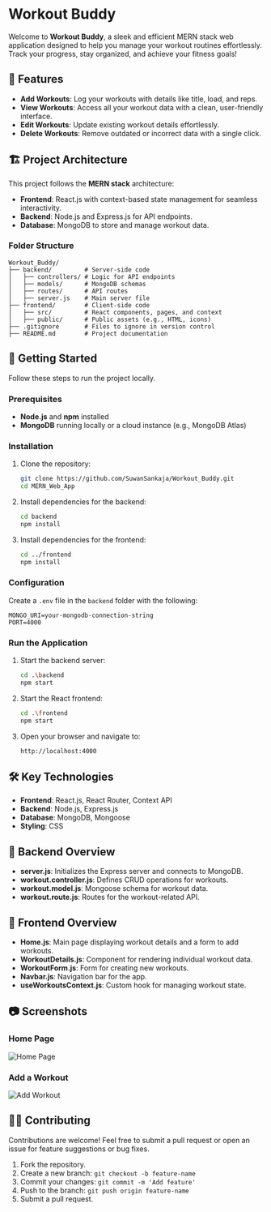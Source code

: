 # Workout Buddy

Welcome to **Workout Buddy**, a sleek and efficient MERN stack web application designed to help you manage your workout routines effortlessly. Track your progress, stay organized, and achieve your fitness goals!

## 🌟 Features

- **Add Workouts**: Log your workouts with details like title, load, and reps.
- **View Workouts**: Access all your workout data with a clean, user-friendly interface.
- **Edit Workouts**: Update existing workout details effortlessly.
- **Delete Workouts**: Remove outdated or incorrect data with a single click.

## 🏗️ Project Architecture

This project follows the **MERN stack** architecture:

- **Frontend**: React.js with context-based state management for seamless interactivity.
- **Backend**: Node.js and Express.js for API endpoints.
- **Database**: MongoDB to store and manage workout data.

### Folder Structure

```
Workout_Buddy/
├── backend/         # Server-side code
│   ├── controllers/ # Logic for API endpoints
│   ├── models/      # MongoDB schemas
│   ├── routes/      # API routes
│   ├── server.js    # Main server file
├── frontend/        # Client-side code
│   ├── src/         # React components, pages, and context
│   ├── public/      # Public assets (e.g., HTML, icons)
├── .gitignore       # Files to ignore in version control
├── README.md        # Project documentation
```

## 🚀 Getting Started

Follow these steps to run the project locally.

### Prerequisites

- **Node.js** and **npm** installed
- **MongoDB** running locally or a cloud instance (e.g., MongoDB Atlas)

### Installation

1. Clone the repository:

   ```bash
   git clone https://github.com/SuwanSankaja/Workout_Buddy.git
   cd MERN_Web_App
   ```

2. Install dependencies for the backend:

   ```bash
   cd backend
   npm install
   ```

3. Install dependencies for the frontend:

   ```bash
   cd ../frontend
   npm install
   ```

### Configuration

Create a `.env` file in the `backend` folder with the following:

```env
MONGO_URI=your-mongodb-connection-string
PORT=4000
```

### Run the Application

1. Start the backend server:

   ```bash
   cd .\backend
   npm start
   ```

2. Start the React frontend:

   ```bash
   cd .\frontend
   npm start
   ```

3. Open your browser and navigate to:

   ```
   http://localhost:4000
   ```

## 🛠️ Key Technologies

- **Frontend**: React.js, React Router, Context API
- **Backend**: Node.js, Express.js
- **Database**: MongoDB, Mongoose
- **Styling**: CSS

## 📂 Backend Overview

- **server.js**: Initializes the Express server and connects to MongoDB.
- **workout.controller.js**: Defines CRUD operations for workouts.
- **workout.model.js**: Mongoose schema for workout data.
- **workout.route.js**: Routes for the workout-related API.

## 🎨 Frontend Overview

- **Home.js**: Main page displaying workout details and a form to add workouts.
- **WorkoutDetails.js**: Component for rendering individual workout data.
- **WorkoutForm.js**: Form for creating new workouts.
- **Navbar.js**: Navigation bar for the app.
- **useWorkoutsContext.js**: Custom hook for managing workout state.

## 📷 Screenshots

### Home Page

![Home Page](https://github.com/SuwanSankaja/Private_Files/blob/main/Workout_Buddy/homepage.png)

### Add a Workout

![Add Workout](https://github.com/SuwanSankaja/Private_Files/blob/main/Workout_Buddy/add_a_new_product.png)

## 🧑‍💻 Contributing

Contributions are welcome! Feel free to submit a pull request or open an issue for feature suggestions or bug fixes.

1. Fork the repository.
2. Create a new branch: `git checkout -b feature-name`
3. Commit your changes: `git commit -m 'Add feature'`
4. Push to the branch: `git push origin feature-name`
5. Submit a pull request.
